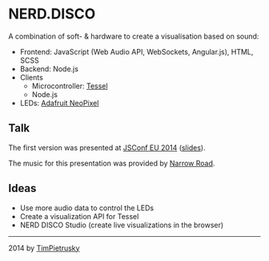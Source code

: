 NERD.DISCO
==========

A combination of soft- & hardware to create a visualisation based on sound:

* Frontend: JavaScript (Web Audio API, WebSockets, Angular.js), HTML, SCSS
* Backend: Node.js
* Clients
  * Microcontroller: [Tessel](http://tessel.io)
  * Node.js
* LEDs: [Adafruit NeoPixel](http://www.adafruit.com/category/168)


## Talk

The first version was presented at [JSConf EU 2014](http://2014.jsconf.eu/speakers/tim-pietrusky-nerd-disco.html) ([slides](https://slides.com/timpietrusky/nerd-disco)). 

The music for this presentation was provided by [Narrow Road](https://soundcloud.com/brandon_jordan/). 

## Ideas

* Use more audio data to control the LEDs
* Create a visualization API for Tessel
* NERD DISCO Studio (create live visualizations in the browser)

---------------

2014 by [TimPietrusky](http://twitter.com/TimPietrusky)
